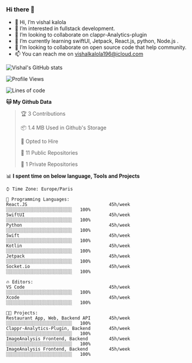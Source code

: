 ### Hi there 👋

- 👋 Hi, I’m vishal kalola
- 👀 I’m interested in fullstack development.
- 👯 I’m looking to collaborate on clappr-Analytics-plugin
- 🌱 I’m currently learning swiftUI, Jetpack, React.js, python, Node.js .
- 💞️ I’m looking to collaborate on open source code that help community. 
- 📫 You can reach me on vishalkalola196@icloud.com


![Vishal's GitHub stats](https://github-readme-stats.vercel.app/api?username=vishalkalola1&show_icons=true&hide_border=true)

<!--START_SECTION:waka-->
![Profile Views](https://img.shields.io/badge/Profile%20View-80-green)

![Lines of code](https://img.shields.io/badge/From%20Hello%20World%20I%27ve%20Written-21669%20lines%20of%20code-blue)

**🐱 My Github Data** 

> 🏆 3 Contributions
 > 
> 📦 1.4 MB Used in Github's Storage 
 > 
> 💼 Opted to Hire
 > 
> 📜 11 Public Repositories 
 > 
> 🔑 1 Private Repositories  
 > 
📊 **I spent time on below language, Tools and Projects** 

```text
⌚︎ Time Zone: Europe/Paris

💬 Programming Languages: 
React.JS                               45h/week              ░░░░░░░░░░░░░░░░░░░░░░░░░   100%
SwiftUI                                45h/week              ░░░░░░░░░░░░░░░░░░░░░░░░░   100%
Python                                 45h/week              ░░░░░░░░░░░░░░░░░░░░░░░░░   100%
Swift                                  45h/week              ░░░░░░░░░░░░░░░░░░░░░░░░░   100%
Kotlin                                 45h/week              ░░░░░░░░░░░░░░░░░░░░░░░░░   100%
Jetpack                                45h/week              ░░░░░░░░░░░░░░░░░░░░░░░░░   100%
Socket.io                              45h/week              ░░░░░░░░░░░░░░░░░░░░░░░░░   100%

🔥 Editors: 
VS Code                                45h/week              ░░░░░░░░░░░░░░░░░░░░░░░░░   100%
Xcode                                  45h/week              ░░░░░░░░░░░░░░░░░░░░░░░░░   100%

🐱‍💻 Projects: 
Restaurant App, Web, Backend API       45h/week              ░░░░░░░░░░░░░░░░░░░░░░░░░   100%
Clappr-Analytics-Plugin, Backend       45h/week              ░░░░░░░░░░░░░░░░░░░░░░░░░   100%
ImageAnalysis Frontend, Backend        45h/week              ░░░░░░░░░░░░░░░░░░░░░░░░░   100%
ImageAnalysis Frontend, Backend        45h/week              ░░░░░░░░░░░░░░░░░░░░░░░░░   100%

```

